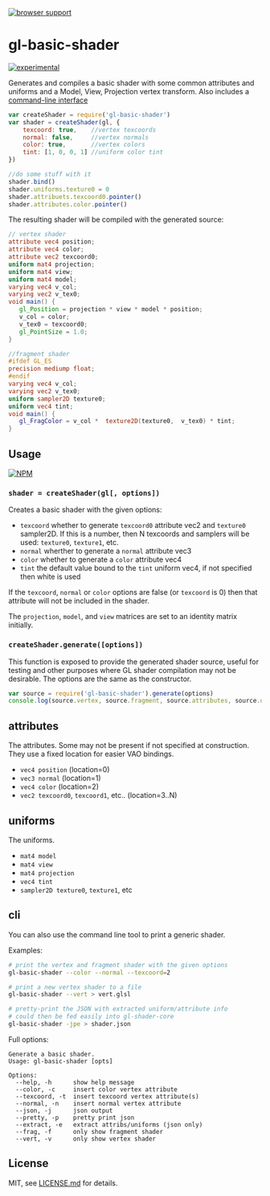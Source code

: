 [![browser support](https://ci.testling.com/mattdesl/gl-basic-shader.png)](https://ci.testling.com/mattdesl/gl-basic-shader)

# gl-basic-shader

[![experimental](http://badges.github.io/stability-badges/dist/experimental.svg)](http://github.com/badges/stability-badges)

Generates and compiles a basic shader with some common attributes and uniforms and a Model, View, Projection vertex transform. Also includes a [command-line interface](#cli)

```js
var createShader = require('gl-basic-shader')
var shader = createShader(gl, {
	texcoord: true,    //vertex texcoords
	normal: false,     //vertex normals
	color: true,       //vertex colors
	tint: [1, 0, 0, 1] //uniform color tint
})

//do some stuff with it
shader.bind()
shader.uniforms.texture0 = 0
shader.attribuets.texcoord0.pointer() 
shader.attributes.color.pointer()
```

The resulting shader will be compiled with the generated source:

```glsl
// vertex shader
attribute vec4 position;
attribute vec4 color;
attribute vec2 texcoord0;
uniform mat4 projection;
uniform mat4 view;
uniform mat4 model;
varying vec4 v_col;
varying vec2 v_tex0;
void main() {
   gl_Position = projection * view * model * position;
   v_col = color;
   v_tex0 = texcoord0;
   gl_PointSize = 1.0;
}

//fragment shader 
#ifdef GL_ES
precision mediump float;
#endif
varying vec4 v_col;
varying vec2 v_tex0;
uniform sampler2D texture0;
uniform vec4 tint;
void main() {
   gl_FragColor = v_col *  texture2D(texture0,  v_tex0) * tint;
}
```

## Usage

[![NPM](https://nodei.co/npm/gl-basic-shader.png)](https://nodei.co/npm/gl-basic-shader/)

### `shader = createShader(gl[, options])`

Creates a basic shader with the given options:

- `texcoord` whether to generate `texcoord0` attribute vec2 and `texture0` sampler2D. If this is a number, then N texcoords and samplers will be used: `texture0`, `texture1`, etc.
- `normal` wherther to generate a `normal` attribute vec3
- `color` whether to generate a `color` attribute vec4
- `tint` the default value bound to the `tint` uniform vec4, if not specified then white is used

If the `texcoord`, `normal` or `color` options are false (or `texcoord` is 0) then that attribute will not be included in the shader.

The `projection`, `model`, and `view` matrices are set to an identity matrix initially. 

### `createShader.generate([options])`

This function is exposed to provide the generated shader source, useful for testing and other purposes where GL shader compilation may not be desirable. The options are the same as the constructor.


```js
var source = require('gl-basic-shader').generate(options)
console.log(source.vertex, source.fragment, source.attributes, source.uniforms)
```

## attributes

The attributes. Some may not be present if not specified at construction. They use a fixed location for easier VAO bindings.

- `vec4 position` (location=0)
- `vec3 normal` (location=1)
- `vec4 color` (location=2)
- `vec2 texcoord0`, `texcoord1`, etc.. (location=3..N)

## uniforms

The uniforms. 

- `mat4 model`
- `mat4 view`
- `mat4 projection`
- `vec4 tint`
- `sampler2D texture0`, `texture1`, etc

## cli

You can also use the command line tool to print a generic shader.

Examples:

```sh
# print the vertex and fragment shader with the given options
gl-basic-shader --color --normal --texcoord=2

# print a new vertex shader to a file
gl-basic-shader --vert > vert.glsl

# pretty-print the JSON with extracted uniform/attribute info
# could then be fed easily into gl-shader-core
gl-basic-shader -jpe > shader.json
```

Full options:

```
Generate a basic shader.
Usage: gl-basic-shader [opts]

Options:
  --help, -h      show help message                   
  --color, -c     insert color vertex attribute       
  --texcoord, -t  insert texcoord vertex attribute(s) 
  --normal, -n    insert normal vertex attribute      
  --json, -j      json output                         
  --pretty, -p    pretty print json                   
  --extract, -e   extract attribs/uniforms (json only)
  --frag, -f      only show fragment shader           
  --vert, -v      only show vertex shader  
```

## License

MIT, see [LICENSE.md](http://github.com/mattdesl/gl-basic-shader/blob/master/LICENSE.md) for details.
